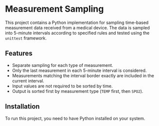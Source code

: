 # Measurement Sampling

This project contains a Python implementation for sampling time-based measurement data received from a medical device. The data is sampled into 5-minute intervals according to specified rules and tested using the `unittest` framework.

## Features

- Separate sampling for each type of measurement.
- Only the last measurement in each 5-minute interval is considered.
- Measurements matching the interval border exactly are included in the current interval.
- Input values are not required to be sorted by time.
- Output is sorted first by measurement type (`TEMP` first, then `SPO2`).

## Installation

To run this project, you need to have Python installed on your system.
